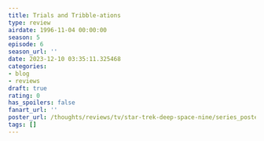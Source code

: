 ```yaml
---
title: Trials and Tribble-ations
type: review
airdate: 1996-11-04 00:00:00
season: 5
episode: 6
season_url: ''
date: 2023-12-10 03:35:11.325468
categories:
- blog
- reviews
draft: true
rating: 0
has_spoilers: false
fanart_url: ''
poster_url: /thoughts/reviews/tv/star-trek-deep-space-nine/series_poster.jpg
tags: []
---
```


